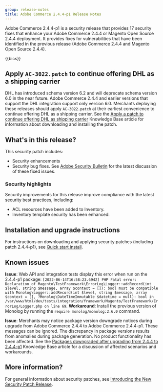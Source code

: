 ```yaml
---
group: release-notes
title: Adobe Commerce 2.4.4-p1 Release Notes
---
```


Adobe Commerce 2.4.4-p1 is a security release that provides 17 security fixes that enhance your Adobe Commerce 2.4.4 or Magento Open Source 2.4.4 deployment. It provides fixes for vulnerabilities that have been identified in the previous release (Adobe Commerce 2.4.4 and Magento Open Source 2.4.4).

{{bics}}

## Apply `AC-3022.patch` to continue offering DHL as a shipping carrier

DHL has introduced schema version 6.2 and will deprecate schema version 6.0 in the near future. Adobe Commerce 2.4.4 and earlier versions that support the DHL integration support only version 6.0. Merchants deploying these releases should apply `AC-3022.patch` at their earliest convenience to continue offering DHL as a shipping carrier. See the [Apply a patch to continue offering DHL as shipping carrier](https://support.magento.com/hc/en-us/articles/7707818131597-Apply-a-patch-to-continue-offering-DHL-as-shipping-carrier) Knowledge Base article for information about downloading and installing the patch.

## What's in this release?

This security patch includes:

*  Security enhancements
*  Security bug fixes. See [Adobe Security Bulletin](https://helpx.adobe.com/security/products/magento/apsb22-38.html) for the latest discussion of these fixed issues.

### Security highlights

Security improvements for this release improve compliance with the latest security best practices, including:

*  ACL resources have been added to Inventory.
*  Inventory template security has been enhanced.

## Installation and upgrade instructions

For instructions on downloading and applying security patches (including patch 2.4.4-p1), see [Quick start install]({{site.baseurl}}/guides/v2.4/install-gde/composer.html).

## Known issues

**Issue**: Web API and integration tests display this error when run on the 2.4.4-p1 package: `[2022-06-14T16:58:23.694Z] PHP Fatal error:  Declaration of Magento\TestFramework\ErrorLog\Logger::addRecord(int $level, string $message, array $context = []): bool must be compatible with Monolog\Logger::addRecord(int $level, string $message, array $context = [], ?Monolog\DateTimeImmutable $datetime = null): bool in /var/www/html/dev/tests/integration/framework/Magento/TestFramework/ErrorLog/Logger.php on line 69`. **Workaround**: Install the previous version of Monolog by running the `require monolog/monolog:2.6.0` command. <!--- AC-3651-->

**Issue**: Merchants may notice package version downgrade notices during upgrade from Adobe Commerce 2.4.4 to Adobe Commerce 2.4.4-p1. These messages can be ignored. The discrepancy in package versions results from anomalies during package generation. No product functionality has been affected. See the [Packages downgraded after upgrading from 2.4.4 to 2.4.4-p1](https://support.magento.com/hc/en-us/articles/8214752983949)  Knowledge Base article for a discussion of affected scenarios and workarounds.

## More information?

For general information about security patches, see [Introducing the New Security Patch Release](https://community.magento.com/t5/Magento-DevBlog/Introducing-the-New-Security-Patch-Release/ba-p/141287).
